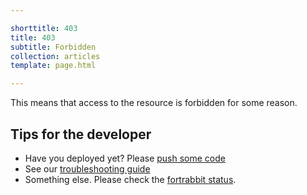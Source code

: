 ```yaml
---

shorttitle: 403
title: 403
subtitle: Forbidden
collection: articles
template: page.html

---
```


<p class="type-l type-serif type-italic read-xl">This means that access to the resource is forbidden for some reason.</p>

## Tips for the developer

* Have you deployed yet? Please [push some code](https://help.fortrabbit.com/hello-world)
* See our [troubleshooting guide](https://help.fortrabbit.com/403-errors)
* Something else. Please check the [fortrabbit status](https://status.fortrabbit.com).
